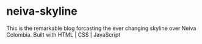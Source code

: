 # neiva-skyline
This is the remarkable blog forcasting the ever changing skyline over Neiva Colombia. Built with HTML | CSS | JavaScript
